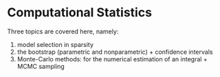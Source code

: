 # Computational Statistics

Three topics are covered here, namely:

1. model selection in sparsity
2. the bootstrap (parametric and nonparametric) + confidence intervals
3. Monte-Carlo methods: for the numerical estimation of an integral + MCMC sampling
